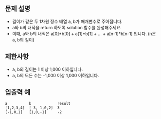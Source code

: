 문제 설명
--
- 길이가 같은 두 1차원 정수 배열 a, b가 매개변수로 주어집니다.
- a와 b의 내적을 return 하도록 solution 함수를 완성해주세요.
- 이때, a와 b의 내적은 a[0]*b[0] + a[1]*b[1] + ... + a[n-1]*b[n-1] 입니다. (n은 a, b의 길이)

제한사항
--
- a, b의 길이는 1 이상 1,000 이하입니다.
- a, b의 모든 수는 -1,000 이상 1,000 이하입니다.

입출력 예
--
    a          b            result
    [1,2,3,4]  [-3,-1,0,2]  3
    [-1,0,1]   [1,0,-1]     -2
